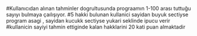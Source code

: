 #Kullanıcıdan alınan tahminler dogrultusunda prograamın 1-100 arası tuttuğu sayıyı bulmaya çaılışıyor.
#5 hakki bulunan kullanici sayidan buyuk sectiyse program asagi , sayidan kucukk sectiyse yukari seklinde ipucu verir
#kullanicin sayiyi tahmin ettiginde kalan hakklarini 20 kati puan almaktadir
 
